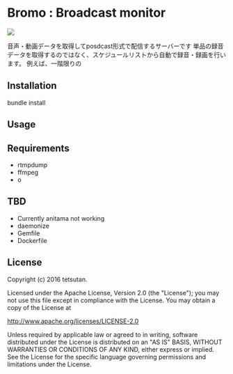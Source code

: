 
# Bromo : Broadcast monitor

![](/docs/img/logo.png)

音声・動画データを取得してposdcast形式で配信するサーバーです
単品の録音データを取得するのではなく、スケジュールリストから自動で録音・録画を行います。
例えば、一階限りの


## Installation

bundle install

## Usage


## Requirements

- rtmpdump
- ffmpeg
- o

## TBD
- Currently anitama not working
- daemonize
- Gemfile
- Dockerfile



## License

Copyright (c) 2016 tetsutan.

Licensed under the Apache License, Version 2.0 (the "License");
you may not use this file except in compliance with the License.
You may obtain a copy of the License at

http://www.apache.org/licenses/LICENSE-2.0

Unless required by applicable law or agreed to in writing, software
distributed under the License is distributed on an "AS IS" BASIS,
WITHOUT WARRANTIES OR CONDITIONS OF ANY KIND, either express or implied.
See the License for the specific language governing permissions and
limitations under the License.

